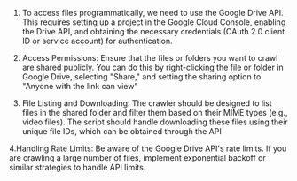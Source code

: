 1. To access files programmatically, we need to use the Google Drive API. 
This requires setting up a project in the Google Cloud Console, enabling the Drive API, and obtaining the necessary credentials (OAuth 2.0 client ID or service account) for authentication.

2. Access Permissions:
Ensure that the files or folders you want to crawl are shared publicly. You can do this by right-clicking the file or folder in Google Drive, selecting "Share," and setting the sharing option to "Anyone with the link can view"

3. File Listing and Downloading:
The crawler should be designed to list files in the shared folder and filter them based on their MIME types (e.g., video files). The script should handle downloading these files using their unique file IDs, which can be obtained through the API

4.Handling Rate Limits:
Be aware of the Google Drive API's rate limits. If you are crawling a large number of files, implement exponential backoff or similar strategies to handle API limits. 



